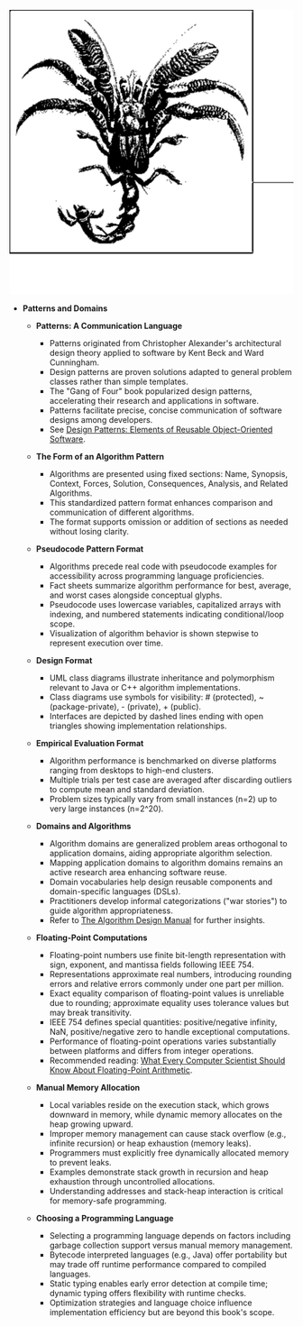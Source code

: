 ![AN-ch03-patterns-domains](AN-ch03-patterns-domains.best.png)

- **Patterns and Domains**
  - **Patterns: A Communication Language**
    - Patterns originated from Christopher Alexander's architectural design theory applied to software by Kent Beck and Ward Cunningham.
    - Design patterns are proven solutions adapted to general problem classes rather than simple templates.
    - The "Gang of Four" book popularized design patterns, accelerating their research and applications in software.
    - Patterns facilitate precise, concise communication of software designs among developers.
    - See [Design Patterns: Elements of Reusable Object-Oriented Software](https://en.wikipedia.org/wiki/Design_Patterns).
  
  - **The Form of an Algorithm Pattern**
    - Algorithms are presented using fixed sections: Name, Synopsis, Context, Forces, Solution, Consequences, Analysis, and Related Algorithms.
    - This standardized pattern format enhances comparison and communication of different algorithms.
    - The format supports omission or addition of sections as needed without losing clarity.
    
  - **Pseudocode Pattern Format**
    - Algorithms precede real code with pseudocode examples for accessibility across programming language proficiencies.
    - Fact sheets summarize algorithm performance for best, average, and worst cases alongside conceptual glyphs.
    - Pseudocode uses lowercase variables, capitalized arrays with indexing, and numbered statements indicating conditional/loop scope.
    - Visualization of algorithm behavior is shown stepwise to represent execution over time.
    
  - **Design Format**
    - UML class diagrams illustrate inheritance and polymorphism relevant to Java or C++ algorithm implementations.
    - Class diagrams use symbols for visibility: # (protected), ~ (package-private), - (private), + (public).
    - Interfaces are depicted by dashed lines ending with open triangles showing implementation relationships.
  
  - **Empirical Evaluation Format**
    - Algorithm performance is benchmarked on diverse platforms ranging from desktops to high-end clusters.
    - Multiple trials per test case are averaged after discarding outliers to compute mean and standard deviation.
    - Problem sizes typically vary from small instances (n=2) up to very large instances (n=2^20).
  
  - **Domains and Algorithms**
    - Algorithm domains are generalized problem areas orthogonal to application domains, aiding appropriate algorithm selection.
    - Mapping application domains to algorithm domains remains an active research area enhancing software reuse.
    - Domain vocabularies help design reusable components and domain-specific languages (DSLs).
    - Practitioners develop informal categorizations ("war stories") to guide algorithm appropriateness.
    - Refer to [The Algorithm Design Manual](https://www.springer.com/gp/book/9780387948607) for further insights.
  
  - **Floating-Point Computations**
    - Floating-point numbers use finite bit-length representation with sign, exponent, and mantissa fields following IEEE 754.
    - Representations approximate real numbers, introducing rounding errors and relative errors commonly under one part per million.
    - Exact equality comparison of floating-point values is unreliable due to rounding; approximate equality uses tolerance values but may break transitivity.
    - IEEE 754 defines special quantities: positive/negative infinity, NaN, positive/negative zero to handle exceptional computations.
    - Performance of floating-point operations varies substantially between platforms and differs from integer operations.
    - Recommended reading: [What Every Computer Scientist Should Know About Floating-Point Arithmetic](http://docs.sun.com/source/806-3568/ncg_goldberg.html).
  
  - **Manual Memory Allocation**
    - Local variables reside on the execution stack, which grows downward in memory, while dynamic memory allocates on the heap growing upward.
    - Improper memory management can cause stack overflow (e.g., infinite recursion) or heap exhaustion (memory leaks).
    - Programmers must explicitly free dynamically allocated memory to prevent leaks.
    - Examples demonstrate stack growth in recursion and heap exhaustion through uncontrolled allocations.
    - Understanding addresses and stack-heap interaction is critical for memory-safe programming.
  
  - **Choosing a Programming Language**
    - Selecting a programming language depends on factors including garbage collection support versus manual memory management.
    - Bytecode interpreted languages (e.g., Java) offer portability but may trade off runtime performance compared to compiled languages.
    - Static typing enables early error detection at compile time; dynamic typing offers flexibility with runtime checks.
    - Optimization strategies and language choice influence implementation efficiency but are beyond this book's scope.
